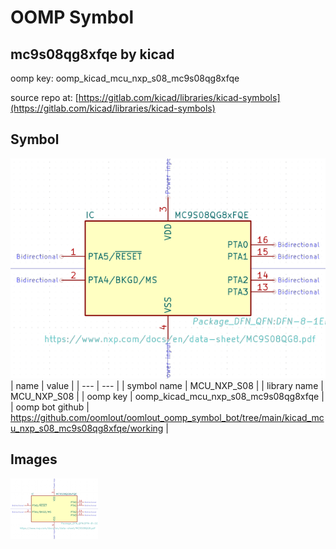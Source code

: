 # OOMP Symbol  
## mc9s08qg8xfqe  by kicad  
  
oomp key: oomp_kicad_mcu_nxp_s08_mc9s08qg8xfqe  
  
source repo at: [https://gitlab.com/kicad/libraries/kicad-symbols](https://gitlab.com/kicad/libraries/kicad-symbols)  
## Symbol  
  
[![working.png](working_600.png)](working.png)  
| name | value | 
| --- | --- | 
| symbol name | MCU_NXP_S08 | 
| library name | MCU_NXP_S08 | 
| oomp key | oomp_kicad_mcu_nxp_s08_mc9s08qg8xfqe | 
| oomp bot github | https://github.com/oomlout/oomlout_oomp_symbol_bot/tree/main/kicad_mcu_nxp_s08_mc9s08qg8xfqe/working | 
## Images  
  
[![working.png](working_140.png)](working.png)  

